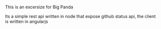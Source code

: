 This is an excersize for Big Panda

Its a simple rest api written in node that expose github status api,
the client is written in angularjs
